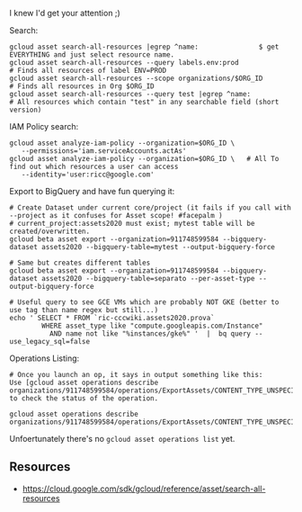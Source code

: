 I knew I'd get your attention ;) 

Search:

	gcloud asset search-all-resources |egrep ^name:               $ get EVERYTHING and just select resource name.
    gcloud asset search-all-resources --query labels.env:prod             # Finds all resources of label ENV=PROD
    gcloud asset search-all-resources --scope organizations/$ORG_ID        # Finds all resources in Org $ORG_ID
    gcloud asset search-all-resources --query test |egrep ^name:          # All resources which contain "test" in any searchable field (short version)

IAM Policy search:

    gcloud asset analyze-iam-policy --organization=$ORG_ID \
       --permissions='iam.serviceAccounts.actAs'
    gcloud asset analyze-iam-policy --organization=$ORG_ID \   # All To find out which resources a user can access
       --identity='user:ricc@google.com'                   

Export to BigQuery and have fun querying it:
	
	# Create Dataset under current core/project (it fails if you call with --project as it confuses for Asset scope! #facepalm )
	# current_project:assets2020 must exist; mytest table will be created/overwritten.
	gcloud beta asset export --organization=911748599584 --bigquery-dataset assets2020 --bigquery-table=mytest --output-bigquery-force  
	
	# Same but creates different tables
    gcloud beta asset export --organization=911748599584 --bigquery-dataset assets2020 --bigquery-table=separato --per-asset-type --output-bigquery-force 
	
	# Useful query to see GCE VMs which are probably NOT GKE (better to use tag than name regex but still...)
	echo ' SELECT * FROM `ric-cccwiki.assets2020.prova` 
	        WHERE asset_type like "compute.googleapis.com/Instance"
	          AND name not like "%instances/gke%" '  |  bq query --use_legacy_sql=false 
	 
	
Operations Listing:

	# Once you launch an op, it says in output something like this:
	Use [gcloud asset operations describe organizations/911748599584/operations/ExportAssets/CONTENT_TYPE_UNSPECIFIED/71a7453c661c30f8874414ba337c1328]
	to check the status of the operation.
	
	gcloud asset operations describe organizations/911748599584/operations/ExportAssets/CONTENT_TYPE_UNSPECIFIED/71a7453c661c30f8874414ba337c1328
 	
Unfoertunately there's no `gcloud asset operations list` yet.

## Resources

* https://cloud.google.com/sdk/gcloud/reference/asset/search-all-resources